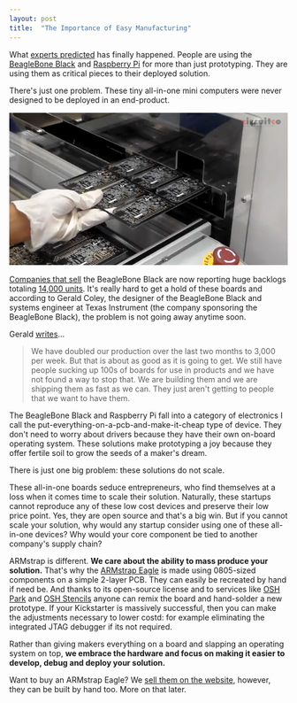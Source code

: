 ```yaml
---
layout: post
title:  "The Importance of Easy Manufacturing"
---
```

What [experts predicted][1] has finally happened.  People are using the [BeagleBone Black][2] and [Raspberry Pi][3] for more than just prototyping.  They are using them as critical pieces to their deployed solution.

There's just one problem.  These tiny all-in-one mini computers were never designed to be deployed in an end-product.

![BeagleBone Black Assembly](/img/posts/2014/03/beaglebone-black-assembly.png)

[Companies that sell][4] the BeagleBone Black are now reporting huge backlogs totaling [14,000 units][5].  It's really hard to get a hold of these boards and according to Gerald Coley, the designer of the BeagleBone Black and systems engineer at Texas Instrument (the company sponsoring the BeagleBone Black), the problem is not going away anytime soon.

Gerald [writes][6]...

> We have doubled our production over the last two months to 3,000 per week. But that is about as good as it is going to get. We still have people sucking up 100s of boards for use in products and we have not found a way to stop that. We are building them and we are shipping them as fast as we can. They just aren't getting to people that we want to have them.

The BeagleBone Black and Raspberry Pi fall into a category of electronics I call the put-everything-on-a-pcb-and-make-it-cheap type of device.  They don't need to worry about drivers because they have their own on-board operating system.  These solutions make prototyping a joy because they offer fertile soil to grow the seeds of a maker's dream.

There is just one big problem: these solutions do not scale.

These all-in-one boards seduce entrepreneurs, who find themselves at a loss when it comes time to scale their solution.  Naturally, these startups cannot reproduce any of these low cost devices and preserve their low price point.  Yes, they are open source and that's a big win.  But if you cannot scale your solution, why would any startup consider using one of these all-in-one devices?  Why would your core component be tied to another company's supply chain?

ARMstrap is  different.  **We care about the ability to mass produce your solution.**  That's why the [ARMstrap Eagle][7] is made using 0805-sized components on a simple 2-layer PCB.  They can easily be recreated by hand if need be.  And thanks to its open-source license and to services like [OSH Park][8] and [OSH Stencils][9] anyone can remix the board and hand-solder a new prototype.  If your Kickstarter is massively successful, then you can make the adjustments necessary to lower costd: for example eliminating the integrated JTAG debugger if its not required.

Rather than giving makers everything on a board and slapping an operating system on top, **we embrace the hardware and focus on making it easier to develop, debug and deploy your solution.**

Want to buy an ARMstrap Eagle?  We [sell them on the website][7], however, they can be built by hand too.  More on that later.

[1]: http://www.digikey.com/en/articles/techzone/2013/jun/life-after-pi
[2]: http://beagleboard.org/Products/BeagleBone+Black
[3]: http://www.raspberrypi.org/
[4]: http://mx.mouser.com/new/embedded-solutions/beagleboneblack
[5]: http://mx.mouser.com/ProductDetail/CircuitCo/BB-BBLK-000/?qs=%2fha2pyFadugh6wNMONnDuAbTwbrIHVw4R%2f%252bth5Q2M%2fX2Gs60muroNw%3d%3d
[6]: https://groups.google.com/forum/#!topic/beagleboard/Z3JfUIkxOl8[101-125-false]
[7]: /eagle
[8]: https://oshpark.com/
[9]: http://www.oshstencils.com/



